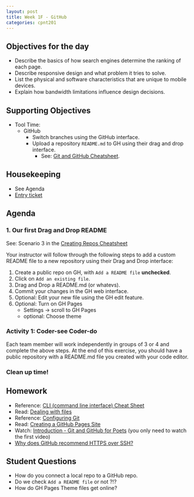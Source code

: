 ```yaml
---
layout: post
title: Week 1F - GitHub
categories: cpnt201
---
```


## Objectives for the day
- Describe the basics of how search engines determine the ranking of each page.
- Describe responsive design and what problem it tries to solve.
- List the physical and software characteristics that are unique to mobile devices.
- Explain how bandwidth limitations influence design decisions.

## Supporting Objectives
- Tool Time: 
  - GitHub
    - Switch branches using the GitHub interface.
    - Upload a repository `README.md` to GH using their drag and drop interface.
        - See: [Git and GitHub Cheatsheet]({{site.baseurl}}/cheatsheets/git-gh).

## Housekeeping
- See Agenda
- [Entry ticket](https://padlet.com/acidtone/hkv45nuaqz49ag22)

## Agenda
### 1. Our first Drag and Drop README
See: Scenario 3 in the [Creating Repos Cheatsheet]({{site.baseurl}}/cheatsheets/git-gh/creating-repos)

Your instructor will follow through the following steps to add a custom README file to a new repository using their Drag and Drop interface:
1. Create a public repo on GH, with `Add a README file` **unchecked**.
2. Click on `Add an existing file`.
3. Drag and Drop a README.md (or whatevs).
4. Commit your changes in the GH web interface.
5. Optional: Edit your new file using the GH edit feature.
6. Optional: Turn on GH Pages
    - Settings -> scroll to GH Pages
    - optional: Choose theme

### Activity 1: Coder-see Coder-do
Each team member will work independently in groups of 3 or 4 and complete the above steps. At the end of this exercise, you should have a public repository with a README.md file you created with your code editor.

### Clean up time!

## Homework
- Reference: [CLI (command line interface) Cheat Sheet](https://www.git-tower.com/blog/command-line-cheat-sheet/)
- Read: [Dealing with files](https://developer.mozilla.org/en-US/docs/Learn/Getting_started_with_the_web/Dealing_with_files)
- Reference: [Configuring Git](https://git-scm.com/book/en/v2/Getting-Started-First-Time-Git-Setup)
- Read: [Creating a GitHub Pages Site](https://docs.github.com/en/github/working-with-github-pages/creating-a-github-pages-site)
- Watch: [Introduction - Git and GitHub for Poets](https://youtu.be/BCQHnlnPusY) (you only need to watch the first video)
- [Why does GitHub recommend HTTPS over SSH?](https://stackoverflow.com/questions/11041729/why-does-github-recommend-https-over-ssh)

## Student Questions
- How do you connect a local repo to a GitHub repo.
- Do we check `Add a README file` or not ?!?
- How do GH Pages Theme files get online?